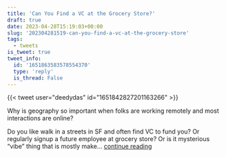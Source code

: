 ```yaml
---
title: 'Can You Find a VC at the Grocery Store?'
draft: true
date: 2023-04-28T15:19:03+00:00
slug: '202304281519-can-you-find-a-vc-at-the-grocery-store'
tags:
  - tweets
is_tweet: true
tweet_info:
  id: '1651863583578554370'
  type: 'reply'
  is_thread: False
---
```




{{< tweet user="deedydas" id="1651842827201163266" >}}

Why is geography so important when folks are working remotely and most interactions are online? 

Do you like walk in a streets in SF and often find VC to fund you? Or regularly signup a future employee at grocery store? Or is it mysterious “vibe” thing that is mostly make… [continue reading](https://x.com/sytelus/status/1651863583578554370)
